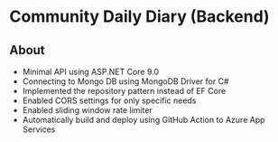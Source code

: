 # Community Daily Diary (Backend)

## About

* Minimal API using ASP.NET Core 9.0
* Connecting to Mongo DB using MongoDB Driver for C#
* Implemented the repository pattern instead of EF Core
* Enabled CORS settings for only specific needs
* Enabled sliding window rate limiter
* Automatically build and deploy using GitHub Action to Azure App Services
